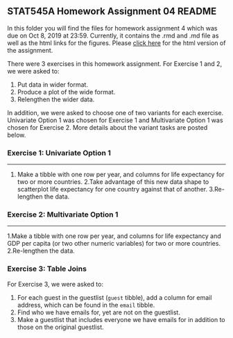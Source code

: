 ## STAT545A Homework Assignment 04 README


In this folder you will find the files for homework assignment 4 which was due on Oct 8, 2019 at 23:59. Currently, it contains the .rmd and .md file as well as the html links for the figures. Please [click here](https://stat545-ubc-hw-2019-20.github.io/stat545-hw-mksm1228/hw04/hw04_tidydata.html) for the html version of the assignment.

There were 3 exercises in this homework assignment. For Exercise 1 and 2, we were asked to:

1. Put data in wider format.
2. Produce a plot of the wide format. 
3. Relengthen the wider data.

In addition, we were asked to choose one of two variants for each exercise. Univariate Option 1 was chosen for Exercise 1 and Multivariate Option 1 was chosen for Exercise 2. More details about the variant tasks are posted below. 

### Exercise 1: Univariate Option 1

---------------------------------------

1. Make a tibble with one row per year, and columns for life expectancy for two or more countries.
2.Take advantage of this new data shape to scatterplot life expectancy for one country against that of another.
3.Re-lengthen the data.

### Exercise 2: Multivariate Option 1

---------------------------------------

1.Make a tibble with one row per year, and columns for life expectancy and GDP per capita (or two other numeric variables) for two or more countries.
2.Re-lengthen the data.

### Exercise 3: Table Joins

For Exercise 3, we were asked to:
1. For each guest in the guestlist (```guest``` tibble), add a column for email address, which can be found in the ```email``` tibble.
2. Find who we have emails for, yet are not on the guestlist.
3. Make a guestlist that includes everyone we have emails for in addition to those on the original guestlist.